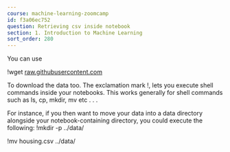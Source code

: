 ```yaml
---
course: machine-learning-zoomcamp
id: f3a06ec752
question: Retrieving csv inside notebook
section: 1. Introduction to Machine Learning
sort_order: 280
---
```


You can use

!wget [raw.githubusercontent.com](https://raw.githubusercontent.com/alexeygrigorev/datasets/master/housing.csv)

To download the data too. The exclamation mark !, lets you execute shell commands inside your notebooks. This works generally for shell commands such as ls, cp, mkdir, mv etc . . .

For instance, if you then want to move your data into a data directory alongside your notebook-containing directory, you could execute the following:
!mkdir -p ../data/

!mv housing.csv ../data/

